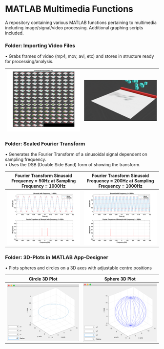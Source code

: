 # MATLAB Multimedia Functions
A repository containing various MATLAB functions pertaining to multimedia including image/signal/video processing. Additional graphing scripts included.


### Folder: Importing Video Files
• Grabs frames of video (mp4, mov, avi, etc) and stores in structure ready for processing/analysis.

|<img src="README Images/Import_Video_Frames.png" width = "600">|<img src="README Images/Import_Video_Frames.gif" width = "600">|
|---|---|


### Folder: Scaled Fourier Transform
• Generates the Fourier Transform of a sinusoidal signal dependent on sampling frequency.
<br/>
• Uses the DSB (Double Side Band) form of showing the transform.


|Fourier Transform Sinusoid Frequency = 50Hz at Sampling Frequency = 1000Hz|Fourier Transform Sinusoid Frequency = 200Hz at Sampling Frequency = 1000Hz|
|--|--|
|<img src="README Images/Scaled_Fourier_Transform.png" width = "600">|<img src="README Images/Scaled_Fourier_Transform_2.png" width = "600">|


### Folder: 3D-Plots in MATLAB App-Designer
• Plots spheres and circles on a 3D axes with adjustable centre positions


|Circle 3D Plot|Sphere 3D Plot|
|--|--|
|<img src="README Images/3D_Circle.png" width = "600">|<img src="README Images/3D_Sphere.png" width = "600">|


